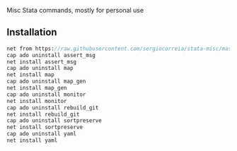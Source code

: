 Misc Stata commands, mostly for personal use

## Installation

```stata
net from https://raw.githubusercontent.com/sergiocorreia/stata-misc/master/
cap ado uninstall assert_msg
net install assert_msg
cap ado uninstall map
net install map
cap ado uninstall map_gen
net install map_gen
cap ado uninstall monitor
net install monitor
cap ado uninstall rebuild_git
net install rebuild_git
cap ado uninstall sortpreserve
net install sortpreserve
cap ado uninstall yaml
net install yaml
```
